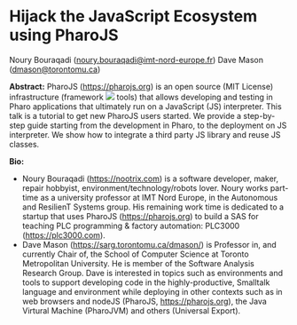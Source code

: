 # Hijack the JavaScript Ecosystem using PharoJS

Noury Bouraqadi (noury.bouraqadi@imt-nord-europe.fr)
Dave Mason (dmason@torontomu.ca)

**Abstract:**
PharoJS (https://pharojs.org) is an open source (MIT License) infrastructure (framework ![]( middleware ) tools) that allows developing and testing in Pharo applications that ultimately run on a JavaScript (JS) interpreter. 
This talk is a tutorial to get new PharoJS users started. We provide a step-by-step guide starting from the development in Pharo, to the deployment on JS interpreter. We show how to integrate a third party JS library and reuse JS classes. 

**Bio:**
- Noury Bouraqadi (https://nootrix.com) is a software developer, maker, repair hobbyist, environment/technology/robots lover. Noury works part-time as a university professor at IMT Nord Europe, in the Autonomous and ResilienT Systems group. His remaining work time is dedicated to a startup that uses PharoJS (https://pharojs.org) to build a SAS for teaching PLC programming & factory automation: PLC3000 (https://plc3000.com).
- Dave Mason (https://sarg.torontomu.ca/dmason/) is Professor in, and currently Chair of, the School of Computer Science at Toronto Metropolitan University. He is member of the Software Analysis Research Group. Dave is interested in topics such as environments and tools to support developing code in the highly-productive, Smalltalk language and environment while deploying in other contexts such as in web browsers and nodeJS (PharoJS, https://pharojs.org), the Java Virtural Machine (PharoJVM) and others (Universal Export). 